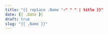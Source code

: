 ```yaml
---
title: "{{ replace .Name "-" " " | title }}"
date: {{ .Date }}
draft: true
slug: "{{ .Name }}"
---
```

